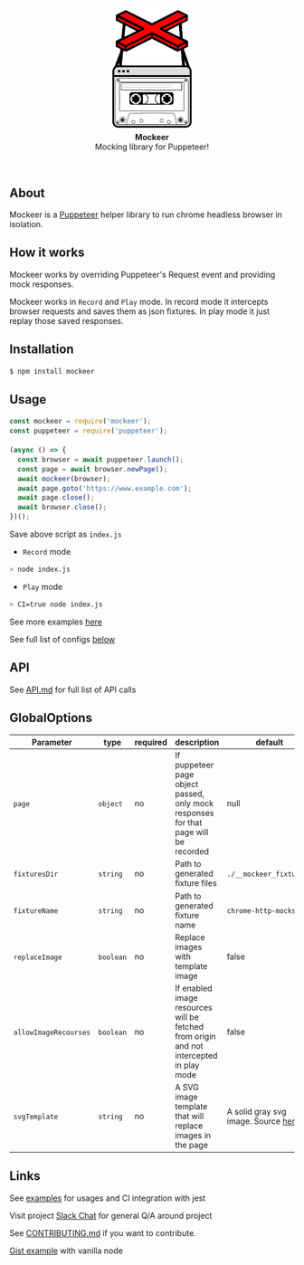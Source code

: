 <p align="center"><img alt="Mockeer" src="images/mockeer.png" width="150">
<br>
<strong>Mockeer</strong>
<br>
Mocking library for Puppeteer!
</p>
<br>

## About
Mockeer is a [Puppeteer](https://github.com/GoogleChrome/puppeteer) helper library to run chrome headless browser in isolation.

## How it works
Mockeer works by overriding Puppeteer's Request event and providing mock responses.

Mockeer works in `Record` and `Play` mode. In record mode it intercepts browser requests and saves them as json fixtures. In play mode it just replay those saved responses.

## Installation

```bash
$ npm install mockeer
```

## Usage
```js
const mockeer = require('mockeer');
const puppeteer = require('puppeteer');

(async () => {
  const browser = await puppeteer.launch();
  const page = await browser.newPage();
  await mockeer(browser);
  await page.goto('https://www.example.com');
  await page.close();
  await browser.close();
})();
```
Save above script as `index.js`

- `Record` mode
```bash
> node index.js
```
- `Play` mode
```bash
> CI=true node index.js
```

See more examples [here](./src/tests/integration/integration.int.test.js)

See full list of configs [below](https://github.com/NimaSoroush/mockeer#globaloptions)


## API

See [API.md](API.md) for full list of API calls

## GlobalOptions

|Parameter|type|required|description|default|
|---------|----|--------|-----------|-------|
|`page`|`object`|no|If puppeteer page object passed, only mock responses for that page will be recorded|null|
|`fixturesDir`|`string`|no|Path to generated fixture files|`./__mockeer_fixture__`|
|`fixtureName`|`string`|no|Path to generated fixture name|`chrome-http-mocks`|
|`replaceImage`|`boolean`|no|Replace images with template image|false|
|`allowImageRecourses`|`boolean`|no|If enabled image resources will be fetched from origin and not intercepted in play mode|false|
|`svgTemplate`|`string`|no|A SVG image template that will replace images in the page|A solid gray svg image. Source [here](src/utils/svg-template.js)|

## Links

See [examples](./src/integration.tests) for usages and CI integration with jest

Visit project [Slack Chat](https://mockeer.slack.com) for general Q/A around project

See [CONTRIBUTING.md](CONTRIBUTING.md) if you want to contribute.

[Gist example](https://gist.github.com/NimaSoroush/f611dcdf8911b2d9e903267324214562) with vanilla node

